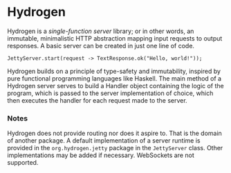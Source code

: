 # Hydrogen

Hydrogen is a *single-function server* library; or in other words, an immutable,
minimalistic HTTP abstraction mapping input requests to output responses. A basic
server can be created in just one line of code.

	JettyServer.start(request -> TextResponse.ok("Hello, world!"));

Hydrogen builds on a principle of type-safety and immutability, inspired by pure
functional programming languages like Haskell. The main method of a Hydrogen server
serves to build a Handler object containing the logic of the program, which is passed
to the server implementation of choice, which then executes the handler for each
request made to the server.

### Notes
Hydrogen does not provide routing nor does it aspire to. That is the domain of
another package. A default implementation of a server runtime is provided in the
`org.hydrogen.jetty` package in the `JettyServer` class. Other implementations
may be added if necessary. WebSockets are not supported.